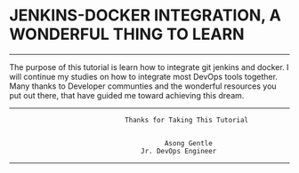 # JENKINS-DOCKER INTEGRATION, A WONDERFUL THING TO LEARN 
---
The purpose of this tutorial is learn how to integrate git jenkins and docker. 
I will continue my studies on how to integrate most DevOps tools together.
Many thanks to Developer communties and the wonderful resources you put out there, that have guided me toward achieving this dream.

---
                                 Thanks for Taking This Tutorial
                                 
                                 
                                           Asong Gentle 
                                     Jr. DevOps Engineer

---
